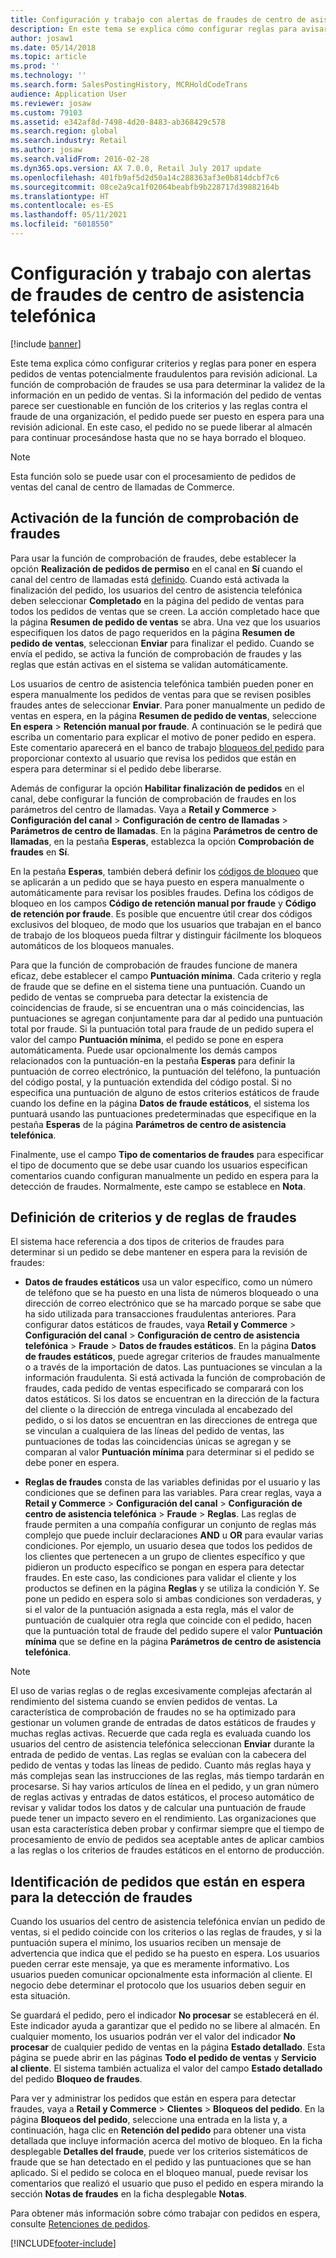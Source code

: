 ```yaml
---
title: Configuración y trabajo con alertas de fraudes de centro de asistencia telefónica
description: En este tema se explica cómo configurar reglas para avisar a los representantes de servicio al cliente de la existencia de información potencialmente fraudulenta al procesar pedidos. También puede definir códigos específicos que se usan para poner en espera los pedidos sospechosos automática o manualmente.
author: josaw1
ms.date: 05/14/2018
ms.topic: article
ms.prod: ''
ms.technology: ''
ms.search.form: SalesPostingHistory, MCRHoldCodeTrans
audience: Application User
ms.reviewer: josaw
ms.custom: 79103
ms.assetid: e342af8d-7498-4d20-8483-ab368429c578
ms.search.region: global
ms.search.industry: Retail
ms.author: josaw
ms.search.validFrom: 2016-02-28
ms.dyn365.ops.version: AX 7.0.0, Retail July 2017 update
ms.openlocfilehash: 401fb9af5d2d50a14c288363af3e0b814dcbf7c6
ms.sourcegitcommit: 08ce2a9ca1f02064beabfb9b228717d39882164b
ms.translationtype: HT
ms.contentlocale: es-ES
ms.lasthandoff: 05/11/2021
ms.locfileid: "6018550"
---
```

# <a name="set-up-and-work-with-call-center-fraud-alerts"></a>Configuración y trabajo con alertas de fraudes de centro de asistencia telefónica

[!include [banner](includes/banner.md)]

Este tema explica cómo configurar criterios y reglas para poner en espera pedidos de ventas potencialmente fraudulentos para revisión adicional. La función de comprobación de fraudes se usa para determinar la validez de la información en un pedido de ventas. Si la información del pedido de ventas parece ser cuestionable en función de los criterios y las reglas contra el fraude de una organización, el pedido puede ser puesto en espera para una revisión adicional. En este caso, el pedido no se puede liberar al almacén para continuar procesándose hasta que no se haya borrado el bloqueo.

> [!NOTE]
> Esta función solo se puede usar con el procesamiento de pedidos de ventas del canal de centro de llamadas de Commerce.

## <a name="turning-on-the-fraud-check-feature"></a>Activación de la función de comprobación de fraudes

Para usar la función de comprobación de fraudes, debe establecer la opción **Realización de pedidos de permiso** en el canal en **Sí** cuando el canal del centro de llamadas está [definido](/dynamics365/unified-operations/retail/set-up-order-processing-options). Cuando está activada la finalización del pedido, los usuarios del centro de asistencia telefónica deben seleccionar **Completado** en la página del pedido de ventas para todos los pedidos de ventas que se creen. La acción completado hace que la página **Resumen de pedido de ventas** se abra. Una vez que los usuarios especifiquen los datos de pago requeridos en la página **Resumen de pedido de ventas**, seleccionan **Enviar** para finalizar el pedido. Cuando se envía el pedido, se activa la función de comprobación de fraudes y las reglas que están activas en el sistema se validan automáticamente.

Los usuarios de centro de asistencia telefónica también pueden poner en espera manualmente los pedidos de ventas para que se revisen posibles fraudes antes de seleccionar **Enviar**. Para poner manualmente un pedido de ventas en espera, en la página **Resumen de pedido de ventas**, seleccione **En espera** \> **Retención manual por fraude**. A continuación se le pedirá que escriba un comentario para explicar el motivo de poner pedido en espera. Este comentario aparecerá en el banco de trabajo [bloqueos del pedido](/dynamics365/unified-operations/retail/work-with-order-holds) para proporcionar contexto al usuario que revisa los pedidos que están en espera para determinar si el pedido debe liberarse.

Además de configurar la opción **Habilitar finalización de pedidos** en el canal, debe configurar la función de comprobación de fraudes en los parámetros del centro de llamadas. Vaya a **Retail y Commerce** \> **Configuración del canal** \> **Configuración de centro de llamadas** \> **Parámetros de centro de llamadas**. En la página **Parámetros de centro de llamadas**, en la pestaña **Esperas**, establezca la opción **Comprobación de fraudes** en **Sí**.

En la pestaña **Esperas**, también deberá definir los [códigos de bloqueo](/dynamics365/unified-operations/retail/work-with-order-holds) que se aplicarán a un pedido que se haya puesto en espera manualmente o automáticamente para revisar los posibles fraudes. Defina los códigos de bloqueo en los campos **Código de retención manual por fraude** y **Código de retención por fraude**. Es posible que encuentre útil crear dos códigos exclusivos del bloqueo, de modo que los usuarios que trabajan en el banco de trabajo de los bloqueos pueda filtrar y distinguir fácilmente los bloqueos automáticos de los bloqueos manuales.

Para que la función de comprobación de fraudes funcione de manera eficaz, debe establecer el campo **Puntuación mínima**. Cada criterio y regla de fraude que se define en el sistema tiene una puntuación. Cuando un pedido de ventas se comprueba para detectar la existencia de coincidencias de fraude, si se encuentran una o más coincidencias, las puntuaciones se agregan conjuntamente para dar al pedido una puntuación total por fraude. Si la puntuación total para fraude de un pedido supera el valor del campo **Puntuación mínima**, el pedido se pone en espera automáticamenta. Puede usar opcionalmente los demás campos relacionados con la puntuación-en la pestaña **Esperas** para definir la puntuación de correo electrónico, la puntuación del teléfono, la puntuación del código postal, y la puntuación extendida del código postal. Si no especifica una puntuación de alguno de estos criterios estáticos de fraude cuando los define en la página **Datos de fraude estáticos**, el sistema los puntuará usando las puntuaciones predeterminadas que especifique en la pestaña **Esperas** de la página **Parámetros de centro de asistencia telefónica**.

Finalmente, use el campo **Tipo de comentarios de fraudes** para especificar el tipo de documento que se debe usar cuando los usuarios especifican comentarios cuando configuran manualmente un pedido en espera para la detección de fraudes. Normalmente, este campo se establece en **Nota**.

## <a name="defining-fraud-criteria-and-rules"></a>Definición de criterios y de reglas de fraudes

El sistema hace referencia a dos tipos de criterios de fraudes para determinar si un pedido se debe mantener en espera para la revisión de fraudes:

- **Datos de fraudes estáticos** usa un valor específico, como un número de teléfono que se ha puesto en una lista de números bloqueado o una dirección de correo electrónico que se ha marcado porque se sabe que ha sido utilizada para transacciones fraudulentas anteriores. Para configurar datos estáticos de fraudes, vaya **Retail y Commerce** \> **Configuración del canal** \> **Configuración de centro de asistencia telefónica** \> **Fraude** \> **Datos de fraudes estáticos**. En la página **Datos de fraudes estáticos**, puede agregar criterios de fraudes manualmente o a través de la importación de datos. Las puntuaciones se vinculan a la información fraudulenta. Si está activada la función de comprobación de fraudes, cada pedido de ventas especificado se comparará con los datos estáticos. Si los datos se encuentran en la dirección de la factura del cliente o la dirección de entrega vinculada al encabezado del pedido, o si los datos se encuentran en las direcciones de entrega que se vinculan a cualquiera de las líneas del pedido de ventas, las puntuaciones de todas las coincidencias únicas se agregan y se comparan al valor **Puntuación mínima** para determinar si el pedido se debe poner en espera.

- **Reglas de fraudes** consta de las variables definidas por el usuario y las condiciones que se definen para las variables. Para crear reglas, vaya a **Retail y Commerce** \> **Configuración del canal** \> **Configuración de centro de asistencia telefónica** \> **Fraude** \> **Reglas**. Las reglas de fraude permiten a una compañía configurar un conjunto de reglas más complejo que puede incluir declaraciones **AND** u **OR** para evaular varias condiciones. Por ejemplo, un usuario desea que todos los pedidos de los clientes que pertenecen a un grupo de clientes específico y que pidieron un producto específico se pongan en espera para detectar fraudes. En este caso, las condiciones para validar el cliente y los productos se definen en la página **Reglas** y se utiliza la condición Y. Se pone un pedido en espera solo si ambas condiciones son verdaderas, y si el valor de la puntuación asignada a esta regla, más el valor de puntuación de cualquier otra regla que coincide con el pedido, hacen que la puntuación total de fraude del pedido supere el valor **Puntuación mínima** que se define en la página **Parámetros de centro de asistencia telefónica**.

> [!NOTE]
> El uso de varias reglas o de reglas excesivamente complejas afectarán al rendimiento del sistema cuando se envíen pedidos de ventas. La característica de comprobación de fraudes no se ha optimizado para gestionar un volumen grande de entradas de datos estáticos de fraudes y muchas reglas activas. Recuerde que cada regla es evaluada cuando los usuarios del centro de asistencia telefónica seleccionan **Enviar** durante la entrada de pedido de ventas. Las reglas se evalúan con la cabecera del pedido de ventas y todas las líneas de pedido. Cuanto más reglas haya y más complejas sean las instrucciones de las reglas, más tiempo tardarán en procesarse. Si hay varios artículos de línea en el pedido, y un gran número de reglas activas y entradas de datos estáticos, el proceso automático de revisar y validar todos los datos y de calcular una puntuación de fraude puede tener un impacto severo en el rendimiento. Las organizaciones que usan esta característica deben probar y confirmar siempre que el tiempo de procesamiento de envío de pedidos sea aceptable antes de aplicar cambios a las reglas o los criterios de fraudes estáticos en el entorno de producción.

## <a name="identifying-orders-that-are-on-hold-for-fraud-review"></a>Identificación de pedidos que están en espera para la detección de fraudes

Cuando los usuarios del centro de asistencia telefónica envían un pedido de ventas, si el pedido coincide con los criterios o las reglas de fraudes, y si la puntuación supera el mínimo, los usuarios reciben un mensaje de advertencia que indica que el pedido se ha puesto en espera. Los usuarios pueden cerrar este mensaje, ya que es meramente informativo. Los usuarios pueden comunicar opcionalmente esta información al cliente. El negocio debe determinar el protocolo que los usuarios deben seguir en esta situación.

Se guardará el pedido, pero el indicador **No procesar** se establecerá en él. Este indicador ayuda a garantizar que el pedido no se libere al almacén. En cualquier momento, los usuarios podrán ver el valor del indicador **No procesar** de cualquier pedido de ventas en la página **Estado detallado**. Esta página se puede abrir en las páginas **Todo el pedido de ventas** y **Servicio al cliente**. El sistema también actualiza el valor del campo **Estado detallado** del pedido **Bloqueo de fraudes**.

Para ver y administrar los pedidos que están en espera para detectar fraudes, vaya a **Retail y Commerce** \> **Clientes** \> **Bloqueos del pedido**. En la página **Bloqueos del pedido**, seleccione una entrada en la lista y, a continuación, haga clic en **Retención del pedido** para obtener una vista detallada que incluye información acerca del motivo de bloqueo. En la ficha desplegable  **Detalles del fraude**, puede ver los criterios sistemáticos de fraude que se han detectado en el pedido y las puntuaciones que se han aplicado. Si el pedido se coloca en el bloqueo manual, puede revisar los comentarios que realizó el usuario que puso el pedido en espera mirando la sección **Notas de fraudes** en la ficha desplegable **Notas**.

Para obtener más información sobre cómo trabajar con pedidos en espera, consulte [Retenciones de pedidos](/dynamics365/unified-operations/retail/work-with-order-holds).


[!INCLUDE[footer-include](../includes/footer-banner.md)]